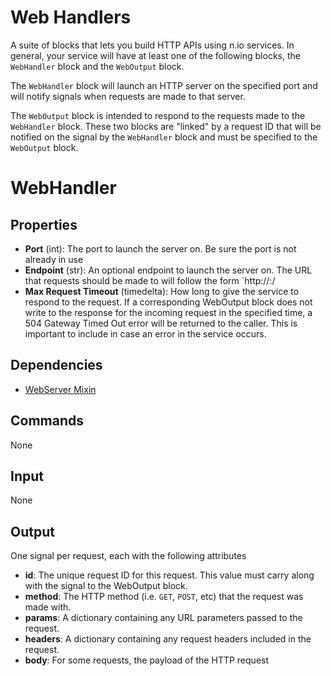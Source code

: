 Web Handlers
===========

A suite of blocks that lets you build HTTP APIs using n.io services. In general, your service will have at least one of the following blocks, the `WebHandler` block and the `WebOutput` block. 

The `WebHandler` block will launch an HTTP server on the specified port and will notify signals when requests are made to that server. 

The `WebOutput` block is intended to respond to the requests made to the `WebHandler` block. These two blocks are "linked" by a request ID that will be notified on the signal by the `WebHandler` block and must be specified to the `WebOutput` block.

# WebHandler

## Properties
 * **Port** (int): The port to launch the server on. Be sure the port is not already in use
 * **Endpoint** (str): An optional endpoint to launch the server on. The URL that requests should be made to will follow the form `http://<HOST>:<PORT>/<ENDPOINT>
 * **Max Request Timeout** (timedelta): How long to give the service to respond to the request. If a corresponding WebOutput block does not write to the response for the incoming request in the specified time, a 504 Gateway Timed Out error will be returned to the caller. This is important to include in case an error in the service occurs.

## Dependencies
 * [WebServer Mixin](https://github.com/nio-blocks/mixins/tree/master/web_server)

## Commands
None

## Input
None

## Output
One signal per request, each with the following attributes

 * **id**: The unique request ID for this request. This value must carry along with the signal to the WebOutput block.
 * **method**: The HTTP method (i.e. `GET`, `POST`, etc) that the request was made with.
 * **params**: A dictionary containing any URL parameters passed to the request.
 * **headers**: A dictionary containing any request headers included in the request.
 * **body**: For some requests, the payload of the HTTP request
